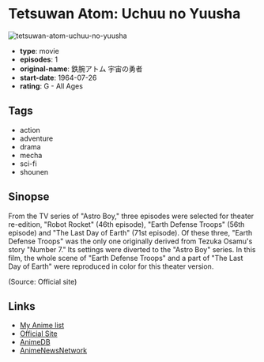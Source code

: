 # Tetsuwan Atom: Uchuu no Yuusha

![tetsuwan-atom-uchuu-no-yuusha](https://cdn.myanimelist.net/images/anime/8/79711.jpg)

-   **type**: movie
-   **episodes**: 1
-   **original-name**: 鉄腕アトム 宇宙の勇者
-   **start-date**: 1964-07-26
-   **rating**: G - All Ages

## Tags

-   action
-   adventure
-   drama
-   mecha
-   sci-fi
-   shounen

## Sinopse

From the TV series of "Astro Boy," three episodes were selected for theater re-edition, "Robot Rocket" (46th episode), "Earth Defense Troops" (56th episode) and "The Last Day of Earth" (71st episode). Of these three, "Earth Defense Troops" was the only one originally derived from Tezuka Osamu's story "Number 7." Its settings were diverted to the "Astro Boy" series. In this film, the whole scene of "Earth Defense Troops" and a part of "The Last Day of Earth" were reproduced in color for this theater version.

(Source: Official site)

## Links

-   [My Anime list](https://myanimelist.net/anime/10342/Tetsuwan_Atom__Uchuu_no_Yuusha)
-   [Official Site](http://www.tezukaosamu.net/jp/anime/5.html)
-   [AnimeDB](http://anidb.info/perl-bin/animedb.pl?show=anime&aid=1514)
-   [AnimeNewsNetwork](http://www.animenewsnetwork.com/encyclopedia/anime.php?id=3884)
